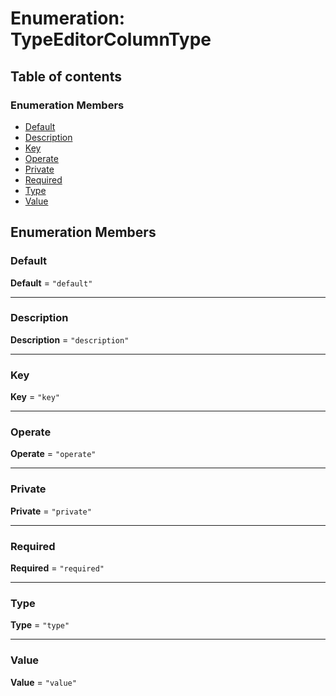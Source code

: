 # Enumeration: TypeEditorColumnType

## Table of contents

### Enumeration Members

* [Default](/en/auto-docs/type-editor/enums/TypeEditorColumnType.md#default)
* [Description](/en/auto-docs/type-editor/enums/TypeEditorColumnType.md#description)
* [Key](/en/auto-docs/type-editor/enums/TypeEditorColumnType.md#key)
* [Operate](/en/auto-docs/type-editor/enums/TypeEditorColumnType.md#operate)
* [Private](/en/auto-docs/type-editor/enums/TypeEditorColumnType.md#private)
* [Required](/en/auto-docs/type-editor/enums/TypeEditorColumnType.md#required)
* [Type](/en/auto-docs/type-editor/enums/TypeEditorColumnType.md#type)
* [Value](/en/auto-docs/type-editor/enums/TypeEditorColumnType.md#value)

## Enumeration Members

### Default

**Default** = `"default"`

***

### Description

**Description** = `"description"`

***

### Key

**Key** = `"key"`

***

### Operate

**Operate** = `"operate"`

***

### Private

**Private** = `"private"`

***

### Required

**Required** = `"required"`

***

### Type

**Type** = `"type"`

***

### Value

**Value** = `"value"`
